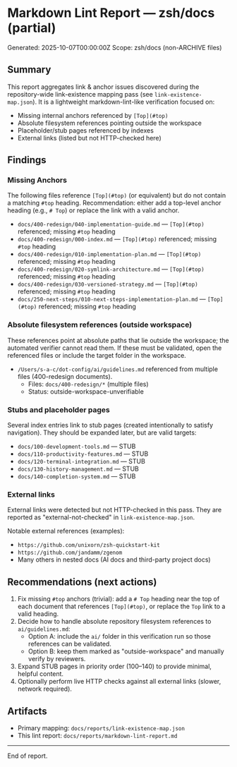 # Markdown Lint Report — zsh/docs (partial)

Generated: 2025-10-07T00:00:00Z
Scope: zsh/docs (non-ARCHIVE files)

## Summary

This report aggregates link & anchor issues discovered during the repository-wide link-existence mapping pass (see `link-existence-map.json`). It is a lightweight markdown-lint-like verification focused on:
- Missing internal anchors referenced by `[Top](#top)`
- Absolute filesystem references pointing outside the workspace
- Placeholder/stub pages referenced by indexes
- External links (listed but not HTTP-checked here)

## Findings

### Missing Anchors

The following files reference `[Top](#top)` (or equivalent) but do not contain a matching `#top` heading. Recommendation: either add a top-level anchor heading (e.g., `# Top`) or replace the link with a valid anchor.

- `docs/400-redesign/040-implementation-guide.md` — `[Top](#top)` referenced; missing `#top` heading
- `docs/400-redesign/000-index.md` — `[Top](#top)` referenced; missing `#top` heading
- `docs/400-redesign/010-implementation-plan.md` — `[Top](#top)` referenced; missing `#top` heading
- `docs/400-redesign/020-symlink-architecture.md` — `[Top](#top)` referenced; missing `#top` heading
- `docs/400-redesign/030-versioned-strategy.md` — `[Top](#top)` referenced; missing `#top` heading
- `docs/250-next-steps/010-next-steps-implementation-plan.md` — `[Top](#top)` referenced; missing `#top` heading

### Absolute filesystem references (outside workspace)

These references point at absolute paths that lie outside the workspace; the automated verifier cannot read them. If these must be validated, open the referenced files or include the target folder in the workspace.

- `/Users/s-a-c/dot-config/ai/guidelines.md` referenced from multiple files (400-redesign documents).
  - Files: `docs/400-redesign/*` (multiple files)
  - Status: outside-workspace-unverifiable

### Stubs and placeholder pages

Several index entries link to stub pages (created intentionally to satisfy navigation). They should be expanded later, but are valid targets:

- `docs/100-development-tools.md` — STUB
- `docs/110-productivity-features.md` — STUB
- `docs/120-terminal-integration.md` — STUB
- `docs/130-history-management.md` — STUB
- `docs/140-completion-system.md` — STUB

### External links

External links were detected but not HTTP-checked in this pass. They are reported as "external-not-checked" in `link-existence-map.json`.

Notable external references (examples):
- `https://github.com/unixorn/zsh-quickstart-kit`
- `https://github.com/jandamm/zgenom`
- Many others in nested docs (AI docs and third-party project docs)

## Recommendations (next actions)

1. Fix missing `#top` anchors (trivial): add a `# Top` heading near the top of each document that references `[Top](#top)`, or replace the `Top` link to a valid heading.
2. Decide how to handle absolute repository filesystem references to `ai/guidelines.md`:
   - Option A: include the `ai/` folder in this verification run so those references can be validated.
   - Option B: keep them marked as "outside-workspace" and manually verify by reviewers.
3. Expand STUB pages in priority order (100–140) to provide minimal, helpful content.
4. Optionally perform live HTTP checks against all external links (slower, network required).

## Artifacts

- Primary mapping: `docs/reports/link-existence-map.json`
- This lint report: `docs/reports/markdown-lint-report.md`


---
End of report.
